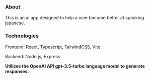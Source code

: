 ### About
This is an ai app designed to help a user become better at speaking japanese. 

### Technologies
Frontend: React, Typescript, TailwindCSS, Vite 

Backend: Node.js, Express

**Utilizes the OpenAI API gpt-3.5-turbo language model to generate responses.**